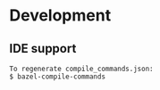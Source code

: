 

# Development

## IDE support

```
To regenerate compile_commands.json:
$ bazel-compile-commands
```
